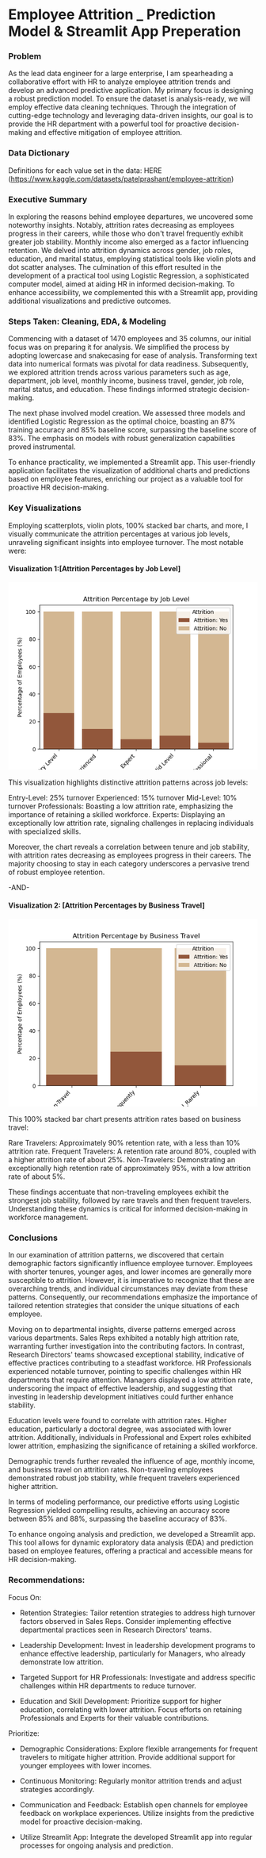 # Employee Attrition _ Prediction Model & Streamlit App Preperation

### Problem

As the lead data engineer for a large enterprise, I am spearheading a collaborative effort with HR to analyze employee attrition trends and develop an advanced predictive application. My primary focus is designing a robust prediction model. To ensure the dataset is analysis-ready, we will employ effective data cleaning techniques. Through the integration of cutting-edge technology and leveraging data-driven insights, our goal is to provide the HR department with a powerful tool for proactive decision-making and effective mitigation of employee attrition.

### Data Dictionary

Definitions for each value set in the data: HERE (https://www.kaggle.com/datasets/patelprashant/employee-attrition)                                

### Executive Summary

In exploring the reasons behind employee departures, we uncovered some noteworthy insights. Notably, attrition rates decreasing as employees progress in their careers, while those who don't travel frequently exhibit greater job stability. Monthly income also emerged as a factor influencing retention. We delved into attrition dynamics across gender, job roles, education, and marital status, employing statistical tools like violin plots and dot scatter analyses. The culmination of this effort resulted in the development of a practical tool using Logistic Regression, a sophisticated computer model, aimed at aiding HR in informed decision-making. To enhance accessibility, we complemented this with a Streamlit app, providing additional visualizations and predictive outcomes.

### Steps Taken: Cleaning, EDA, & Modeling

Commencing with a dataset of 1470 employees and 35 columns, our initial focus was on preparing it for analysis. We simplified the process by adopting lowercase and snakecasing for ease of analysis. Transforming text data into numerical formats was pivotal for data readiness. Subsequently, we explored attrition trends across various parameters such as age, department, job level, monthly income, business travel, gender, job role, marital status, and education. These findings informed strategic decision-making.

The next phase involved model creation. We assessed three models and identified Logistic Regression as the optimal choice, boasting an 87% training accuracy and 85% baseline score, surpassing the baseline score of 83%. The emphasis on models with robust generalization capabilities proved instrumental.

To enhance practicality, we implemented a Streamlit app. This user-friendly application facilitates the visualization of additional charts and predictions based on employee features, enriching our project as a valuable tool for proactive HR decision-making.

### Key Visualizations

Employing scatterplots, violin plots, 100% stacked bar charts, and more, I visually communicate the attrition percentages at various job levels, unraveling significant insights into employee turnover. The most notable were: 

#### Visualization 1:[Attrition Percentages by Job Level]

![Visualization 1](images/stackedbarbyjoblevelpng.png)

This visualization highlights distinctive attrition patterns across job levels:

Entry-Level: 25% turnover
Experienced: 15% turnover
Mid-Level: 10% turnover
Professionals: Boasting a low attrition rate, emphasizing the importance of retaining a skilled workforce.
Experts: Displaying an exceptionally low attrition rate, signaling challenges in replacing individuals with specialized skills.

Moreover, the chart reveals a correlation between tenure and job stability, with attrition rates decreasing as employees progress in their careers. The majority choosing to stay in each category underscores a pervasive trend of robust employee retention.

-AND-

#### Visualization 2: [Attrition Percentages by Business Travel]

![Visualization 2](images/stackedbarbybustravel.png)

This 100% stacked bar chart presents attrition rates based on business travel:

Rare Travelers: Approximately 90% retention rate, with a less than 10% attrition rate.
Frequent Travelers: A retention rate around 80%, coupled with a higher attrition rate of about 25%.
Non-Travelers: Demonstrating an exceptionally high retention rate of approximately 95%, with a low attrition rate of about 5%.

These findings accentuate that non-traveling employees exhibit the strongest job stability, followed by rare travels and then frequent travelers. Understanding these dynamics is critical for informed decision-making in workforce management.

### Conclusions

In our examination of attrition patterns, we discovered that certain demographic factors significantly influence employee turnover. Employees with shorter tenures, younger ages, and lower incomes are generally more susceptible to attrition. However, it is imperative to recognize that these are overarching trends, and individual circumstances may deviate from these patterns. Consequently, our recommendations emphasize the importance of tailored retention strategies that consider the unique situations of each employee.

Moving on to departmental insights, diverse patterns emerged across various departments. Sales Reps exhibited a notably high attrition rate, warranting further investigation into the contributing factors. In contrast, Research Directors' teams showcased exceptional stability, indicative of effective practices contributing to a steadfast workforce. HR Professionals experienced notable turnover, pointing to specific challenges within HR departments that require attention. Managers displayed a low attrition rate, underscoring the impact of effective leadership, and suggesting that investing in leadership development initiatives could further enhance stability.

Education levels were found to correlate with attrition rates. Higher education, particularly a doctoral degree, was associated with lower attrition. Additionally, individuals in Professional and Expert roles exhibited lower attrition, emphasizing the significance of retaining a skilled workforce.

Demographic trends further revealed the influence of age, monthly income, and business travel on attrition rates. Non-traveling employees demonstrated robust job stability, while frequent travelers experienced higher attrition.

In terms of modeling performance, our predictive efforts using Logistic Regression yielded compelling results, achieving an accuracy score between 85% and 88%, surpassing the baseline accuracy of 83%.

To enhance ongoing analysis and prediction, we developed a Streamlit app. This tool allows for dynamic exploratory data analysis (EDA) and prediction based on employee features, offering a practical and accessible means for HR decision-making.

### Recommendations:

Focus On:

- Retention Strategies: Tailor retention strategies to address high turnover factors observed in Sales Reps. Consider implementing effective departmental practices seen in Research Directors' teams.

- Leadership Development: Invest in leadership development programs to enhance effective leadership, particularly for Managers, who already demonstrate low attrition.

- Targeted Support for HR Professionals: Investigate and address specific challenges within HR departments to reduce turnover.

- Education and Skill Development: Prioritize support for higher education, correlating with lower attrition. Focus efforts on retaining Professionals and Experts for their valuable contributions.

Prioritize:

- Demographic Considerations: Explore flexible arrangements for frequent travelers to mitigate higher attrition. Provide additional support for younger employees with lower incomes.

- Continuous Monitoring: Regularly monitor attrition trends and adjust strategies accordingly.

- Communication and Feedback: Establish open channels for employee feedback on workplace experiences. Utilize insights from the predictive model for proactive decision-making.

- Utilize Streamlit App: Integrate the developed Streamlit app into regular processes for ongoing analysis and prediction.






